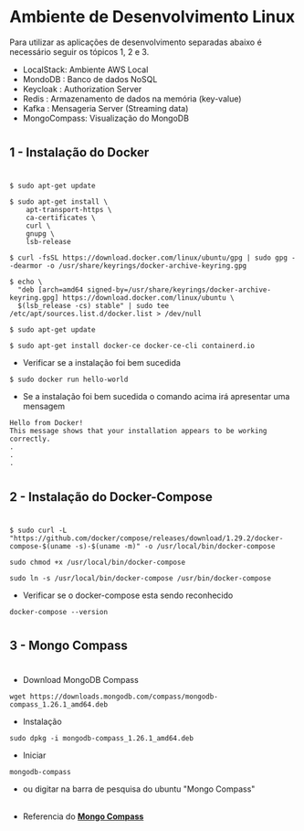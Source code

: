 # Ambiente de Desenvolvimento Linux

Para utilizar as aplicações de desenvolvimento separadas abaixo é necessário seguir os tópicos 1, 2 e 3.

- LocalStack: Ambiente AWS Local
- MondoDB : Banco de dados NoSQL
- Keycloak : Authorization Server
- Redis : Armazenamento de dados na memória (key-value)
- Kafka : Mensageria Server (Streaming data)
- MongoCompass: Visualização do MongoDB


#
## 1 - Instalação do Docker
#
```
$ sudo apt-get update
```

```
$ sudo apt-get install \
    apt-transport-https \
    ca-certificates \
    curl \
    gnupg \
    lsb-release

```

```
$ curl -fsSL https://download.docker.com/linux/ubuntu/gpg | sudo gpg --dearmor -o /usr/share/keyrings/docker-archive-keyring.gpg

```

```
$ echo \
  "deb [arch=amd64 signed-by=/usr/share/keyrings/docker-archive-keyring.gpg] https://download.docker.com/linux/ubuntu \
  $(lsb_release -cs) stable" | sudo tee /etc/apt/sources.list.d/docker.list > /dev/null
```

```
$ sudo apt-get update
```

```
$ sudo apt-get install docker-ce docker-ce-cli containerd.io

```

- Verificar se a instalação foi bem sucedida

```
$ sudo docker run hello-world
```

- Se a instalação foi bem sucedida o comando acima irá apresentar uma mensagem

```
Hello from Docker!
This message shows that your installation appears to be working correctly.
.
.
.

```

#
## 2 - Instalação do Docker-Compose
#

```
$ sudo curl -L "https://github.com/docker/compose/releases/download/1.29.2/docker-compose-$(uname -s)-$(uname -m)" -o /usr/local/bin/docker-compose

```

```
sudo chmod +x /usr/local/bin/docker-compose
```

```
sudo ln -s /usr/local/bin/docker-compose /usr/bin/docker-compose
```

- Verificar se o docker-compose esta sendo reconhecido
```
docker-compose --version
```

#
## 3 - Mongo Compass
#

* Download MongoDB Compass

```
wget https://downloads.mongodb.com/compass/mongodb-compass_1.26.1_amd64.deb
```

* Instalação
```
sudo dpkg -i mongodb-compass_1.26.1_amd64.deb
```

* Iniciar

```
mongodb-compass
```

* ou digitar na barra de pesquisa do ubuntu "Mongo Compass" </br></br>

* Referencia do **[Mongo Compass](https://docs.mongodb.com/compass/current/install/)**
